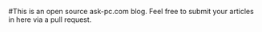 #This is an open source ask-pc.com blog.
Feel free to submit your articles in here via a pull request.


